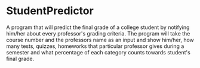 # StudentPredictor

A program that will predict the final grade of a college student by notifying him/her about every professor's grading criteria. The program will take the course number and the professors name as an input and show him/her, how many tests, quizzes, homeworks that particular professor gives during a semester and what percentage of each category counts towards student's final grade.
